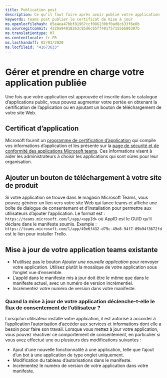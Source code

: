 ```yaml
---
title: Publication post
description: Ce qu’il faut faire après avoir publié votre application
keywords: teams post publier le certificat de mise à jour
ms.openlocfilehash: 05e4ea47bbf81967ccf086230bf0ad8c633f6e0b
ms.sourcegitcommit: 4329a94918263c85d6c65ff401f571556b80307b
ms.translationtype: MT
ms.contentlocale: fr-FR
ms.lasthandoff: 02/01/2020
ms.locfileid: "41673633"
---
```

# <a name="maintain-and-support-your-published-app"></a>Gérer et prendre en charge votre application publiée 

Une fois que votre application est approuvée et inscrite dans le catalogue d’applications public, vous pouvez augmenter votre portée en obtenant la certification de l’application ou en ajoutant un bouton de téléchargement de votre site Web.

## <a name="application-certificate"></a>Certificat d’application

Microsoft fournit un [programme de certification d’application](./application-certification.md) qui compile vos informations d’application et les présente sur la [page de sécurité et de conformité des applications Microsoft teams](https://aka.ms/AppCertification). Ces informations visent à aider les administrateurs à choisir les applications qui sont sûres pour leur organisation.

## <a name="add-a-download-button-to-your-product-site"></a>Ajouter un bouton de téléchargement à votre site de produit

Si votre application se trouve dans le magasin Microsoft Teams, vous pouvez générer un lien vers votre site Web qui lance teams et affiche une boîte de dialogue de consentement et d’installation pour permettre aux utilisateurs d’ajouter l’application.
Le format est : `https://teams.microsoft.com/l/app/<appId>` où AppID est le GUID qu’il déclare dans le manifeste soumis.
Exemple : `https://teams.microsoft.com/l/app/49e6f432-d79c-49e8-94f7-89b94f3672fd` est le lien pour installer Trello.

## <a name="updating-your-existing-teams-app"></a>Mise à jour de votre application teams existante

* N’utilisez pas le bouton *Ajouter une nouvelle application* pour renvoyer votre application. Utilisez plutôt la mosaïque de votre application sous l’onglet vue d’ensemble.
* L’appId dans le manifeste mis à jour doit être le même que dans le manifeste actuel, avec un numéro de version incrémentiel.
* Incrémentez votre numéro de version dans votre manifeste.

### <a name="when-does-updating-your-app-trigger-the-user-consent-flow"></a>Quand la mise à jour de votre application déclenche-t-elle le flux de consentement de l’utilisateur ?

Lorsqu’un utilisateur installe votre application, il est autorisé à accorder à l’application l’autorisation d’accéder aux services et informations dont elle a besoin pour faire son travail. Lorsque vous mettez à jour votre application, vous pouvez réactiver ce comportement de consentement, en particulier si vous avez effectué une ou plusieurs des modifications suivantes :

* Ajout d’une nouvelle fonctionnalité à une application, telle que l’ajout d’un bot à une application de type onglet uniquement.
* Modification du tableau d’autorisations dans le manifeste.
* Incrémentez le numéro de version de votre application dans votre manifeste.
